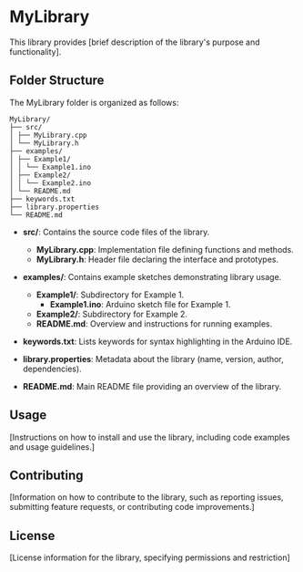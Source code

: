 # MyLibrary

This library provides [brief description of the library's purpose and functionality].

## Folder Structure

The MyLibrary folder is organized as follows:

```
MyLibrary/
├── src/
│ ├── MyLibrary.cpp
│ └── MyLibrary.h
├── examples/
│ ├── Example1/
│ │ └── Example1.ino
│ ├── Example2/
│ │ └── Example2.ino
│ └── README.md
├── keywords.txt
├── library.properties
└── README.md
```

- **src/**: Contains the source code files of the library.
  - **MyLibrary.cpp**: Implementation file defining functions and methods.
  - **MyLibrary.h**: Header file declaring the interface and prototypes.

- **examples/**: Contains example sketches demonstrating library usage.
  - **Example1/**: Subdirectory for Example 1.
    - **Example1.ino**: Arduino sketch file for Example 1.
  - **Example2/**: Subdirectory for Example 2.
  - **README.md**: Overview and instructions for running examples.

- **keywords.txt**: Lists keywords for syntax highlighting in the Arduino IDE.

- **library.properties**: Metadata about the library (name, version, author, dependencies).

- **README.md**: Main README file providing an overview of the library.

## Usage

[Instructions on how to install and use the library, including code examples and usage guidelines.]

## Contributing

[Information on how to contribute to the library, such as reporting issues, submitting feature requests, or contributing code improvements.]

## License

[License information for the library, specifying permissions and restriction]